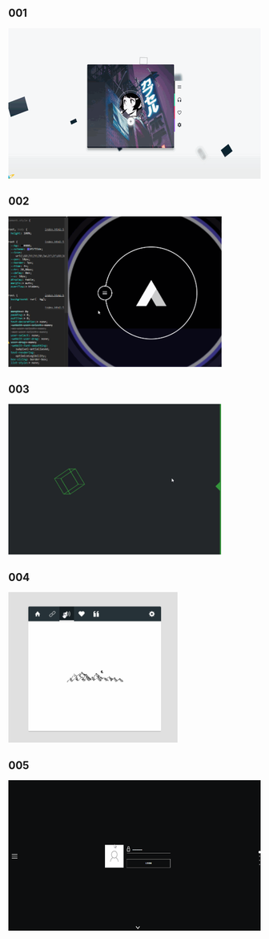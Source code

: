 
## 001
<img src="previews/3.gif" height="300">

## 002
<img src="previews/0.gif" height="300">

## 003
<img src="previews/1.gif" height="300">

## 004
<img src="previews/2.gif" height="300">

## 005
<img src="previews/4.gif" height="300">
